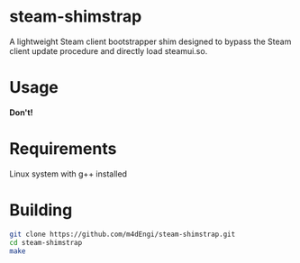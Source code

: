 # steam-shimstrap
A lightweight Steam client bootstrapper shim designed to bypass the Steam client update procedure and directly load steamui.so.

# Usage
**Don't!**

# Requirements
Linux system with g++ installed


# Building
```bash
git clone https://github.com/m4dEngi/steam-shimstrap.git
cd steam-shimstrap
make
```
